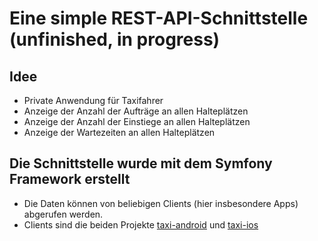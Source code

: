 # Eine simple REST-API-Schnittstelle (unfinished, in progress)
## Idee
* Private Anwendung für Taxifahrer
* Anzeige der Anzahl der Aufträge an allen Halteplätzen
* Anzeige der Anzahl der Einstiege an allen Halteplätzen
* Anzeige der Wartezeiten an allen Halteplätzen
## Die Schnittstelle wurde mit dem Symfony Framework erstellt
* Die Daten können von beliebigen Clients (hier insbesondere Apps) abgerufen werden.
* Clients sind die beiden Projekte [taxi-android](https://github.com/musti2304/taxi-android) und [taxi-ios](https://github.com/musti2304/taxi-ios)
